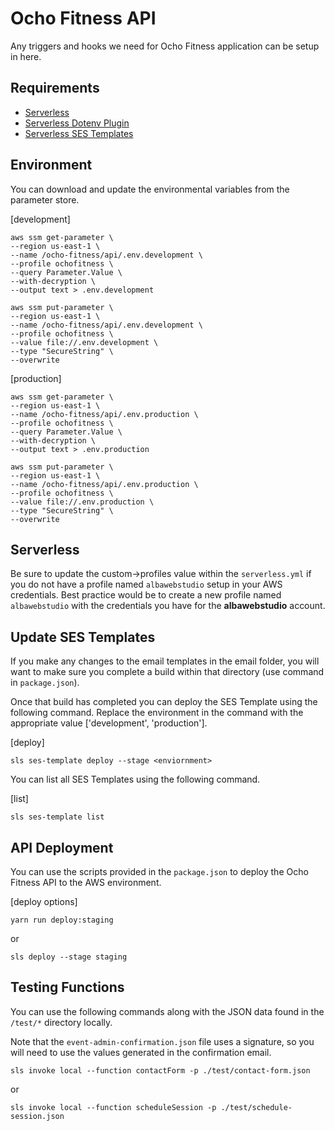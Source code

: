 # Ocho Fitness API

Any triggers and hooks we need for Ocho Fitness application can be setup in here.


## Requirements

- [Serverless](https://www.serverless.com/framework/docs/getting-started)
- [Serverless Dotenv Plugin](https://www.serverless.com/plugins/serverless-dotenv-plugin)
- [Serverless SES Templates](https://www.serverless.com/plugins/serverless-ses-template)

## Environment

You can download and update the environmental variables from the parameter store.

[development]

```shell
aws ssm get-parameter \
--region us-east-1 \
--name /ocho-fitness/api/.env.development \
--profile ochofitness \
--query Parameter.Value \
--with-decryption \
--output text > .env.development
```

```shell
aws ssm put-parameter \
--region us-east-1 \
--name /ocho-fitness/api/.env.development \
--profile ochofitness \
--value file://.env.development \
--type "SecureString" \
--overwrite
```

[production]

```shell
aws ssm get-parameter \
--region us-east-1 \
--name /ocho-fitness/api/.env.production \
--profile ochofitness \
--query Parameter.Value \
--with-decryption \
--output text > .env.production
```

```shell
aws ssm put-parameter \
--region us-east-1 \
--name /ocho-fitness/api/.env.production \
--profile ochofitness \
--value file://.env.production \
--type "SecureString" \
--overwrite
```

## Serverless

Be sure to update the custom->profiles value within the `serverless.yml` if you do not have a profile
named `albawebstudio` setup in your AWS credentials. Best practice would be to create a new profile named
`albawebstudio` with the credentials you have for the **albawebstudio** account.

## Update SES Templates

If you make any changes to the email templates in the email folder, you will want to make sure you
complete a build within that directory (use command in `package.json`).

Once that build has completed you can deploy the SES Template using the following command. Replace the
environment in the command with the appropriate value ['development', 'production'].

[deploy]

```shell
sls ses-template deploy --stage <enviornment>
```

You can list all SES Templates using the following command.

[list]

```shell
sls ses-template list
```

## API Deployment

You can use the scripts provided in the `package.json` to deploy the Ocho Fitness API to the AWS environment.

[deploy options]

```shell
yarn run deploy:staging
```

or

```shell
sls deploy --stage staging
```

## Testing Functions

You can use the following commands along with the JSON data found in the `/test/*` directory locally.

Note that the `event-admin-confirmation.json` file uses a signature, so you will need to use the values generated in the
confirmation email.

```shell
sls invoke local --function contactForm -p ./test/contact-form.json
```

or

```shell
sls invoke local --function scheduleSession -p ./test/schedule-session.json
```
